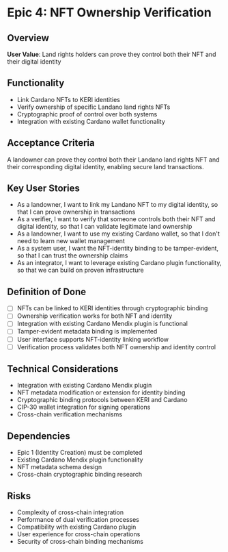 # Epic 4: NFT Ownership Verification

## Overview
**User Value**: Land rights holders can prove they control both their NFT and their digital identity

## Functionality
- Link Cardano NFTs to KERI identities
- Verify ownership of specific Landano land rights NFTs
- Cryptographic proof of control over both systems
- Integration with existing Cardano wallet functionality

## Acceptance Criteria
A landowner can prove they control both their Landano land rights NFT and their corresponding digital identity, enabling secure land transactions.

## Key User Stories
- As a landowner, I want to link my Landano NFT to my digital identity, so that I can prove ownership in transactions
- As a verifier, I want to verify that someone controls both their NFT and digital identity, so that I can validate legitimate land ownership
- As a landowner, I want to use my existing Cardano wallet, so that I don't need to learn new wallet management
- As a system user, I want the NFT-identity binding to be tamper-evident, so that I can trust the ownership claims
- As an integrator, I want to leverage existing Cardano plugin functionality, so that we can build on proven infrastructure

## Definition of Done
- [ ] NFTs can be linked to KERI identities through cryptographic binding
- [ ] Ownership verification works for both NFT and identity
- [ ] Integration with existing Cardano Mendix plugin is functional
- [ ] Tamper-evident metadata binding is implemented
- [ ] User interface supports NFT-identity linking workflow
- [ ] Verification process validates both NFT ownership and identity control

## Technical Considerations
- Integration with existing Cardano Mendix plugin
- NFT metadata modification or extension for identity binding
- Cryptographic binding protocols between KERI and Cardano
- CIP-30 wallet integration for signing operations
- Cross-chain verification mechanisms

## Dependencies
- Epic 1 (Identity Creation) must be completed
- Existing Cardano Mendix plugin functionality
- NFT metadata schema design
- Cross-chain cryptographic binding research

## Risks
- Complexity of cross-chain integration
- Performance of dual verification processes
- Compatibility with existing Cardano plugin
- User experience for cross-chain operations
- Security of cross-chain binding mechanisms